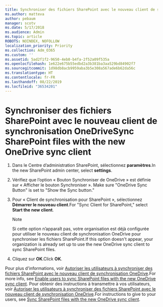 ```yaml
---
title: Synchroniser des fichiers SharePoint avec le nouveau client de synchronisation OneDrive
ms.author: matteva
author: pebaum
manager: scotv
ms.date: 5/17/2018
ms.audience: Admin
ms.topic: article
ROBOTS: NOINDEX, NOFOLLOW
localization_priority: Priority
ms.collection: Adm_O365
ms.custom: ''
ms.assetid: 5ad2f1f2-9650-4eb0-b4fa-2f52a09f535a
ms.openlocfilehash: 1e622e675b55edbd2a3b381ba3aa529bd84902f7
ms.sourcegitcommit: 1d98db8acb9959aba3b5e308a567ade6b62da56c
ms.translationtype: HT
ms.contentlocale: fr-FR
ms.lasthandoff: 08/22/2019
ms.locfileid: "36534201"
---
```

# <a name="sync-sharepoint-files-with-the-new-onedrive-sync-client"></a><span data-ttu-id="dadfe-102">Synchroniser des fichiers SharePoint avec le nouveau client de synchronisation OneDrive</span><span class="sxs-lookup"><span data-stu-id="dadfe-102">Sync SharePoint files with the new OneDrive sync client</span></span>

1. <span data-ttu-id="dadfe-103">Dans le Centre d’administration SharePoint, sélectionnez **paramètres**.</span><span class="sxs-lookup"><span data-stu-id="dadfe-103">In the new SharePoint admin center, select **settings**.</span></span>
    
2. <span data-ttu-id="dadfe-104">Vérifiez que l’option « Bouton Synchroniser de OneDrive » est définie sur « Afficher le bouton Synchroniser ». </span><span class="sxs-lookup"><span data-stu-id="dadfe-104">Make sure "OneDrive Sync Button" is set to "Show the Sync button."</span></span>
    
3. <span data-ttu-id="dadfe-105">Pour « Client de synchronisation pour SharePoint », sélectionnez **Démarrer le nouveau client**.</span><span class="sxs-lookup"><span data-stu-id="dadfe-105">For "Sync Client for SharePoint," select **Start the new client**.</span></span>
    
    > [!NOTE]
    > <span data-ttu-id="dadfe-106">Si cette option n’apparaît pas, votre organisation est déjà configurée pour utiliser le nouveau client de synchronisation OneDrive pour synchroniser les fichiers SharePoint.</span><span class="sxs-lookup"><span data-stu-id="dadfe-106">If this option doesn't appear, your organization is already set up to use the new OneDrive sync client to sync SharePoint files.</span></span> 
  
4. <span data-ttu-id="dadfe-107">Cliquez sur **OK**.</span><span class="sxs-lookup"><span data-stu-id="dadfe-107">Click **OK**.</span></span>
    
<span data-ttu-id="dadfe-108">Pour plus d’informations, voir [Autoriser les utilisateurs à synchroniser des fichiers SharePoint avec le nouveau client de synchronisation OneDrive](https://go.microsoft.com/fwlink/?linkid=866433).</span><span class="sxs-lookup"><span data-stu-id="dadfe-108">For more info, see [Enable users to sync SharePoint files with the new OneDrive sync client](https://go.microsoft.com/fwlink/?linkid=866433).</span></span> <span data-ttu-id="dadfe-109">Pour obtenir des instructions à transmettre à vos utilisateurs, voir [Autoriser les utilisateurs à synchroniser des fichiers SharePoint avec le nouveau client de synchronisation OneDrive](https://go.microsoft.com/fwlink/?linkid=866427).</span><span class="sxs-lookup"><span data-stu-id="dadfe-109">For instructions to give to your users, see [Sync SharePoint files with the new OneDrive sync client](https://go.microsoft.com/fwlink/?linkid=866427).</span></span>
  

